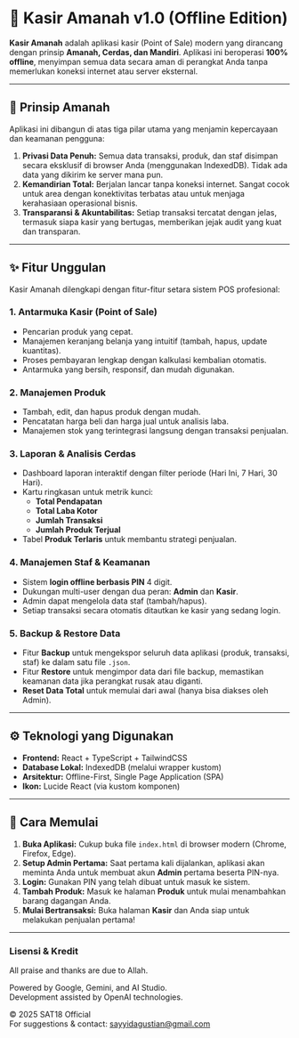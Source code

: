 # 🕌 Kasir Amanah v1.0 (Offline Edition)

**Kasir Amanah** adalah aplikasi kasir (Point of Sale) modern yang dirancang dengan prinsip **Amanah, Cerdas, dan Mandiri**. Aplikasi ini beroperasi **100% offline**, menyimpan semua data secara aman di perangkat Anda tanpa memerlukan koneksi internet atau server eksternal.

---

## 🌿 Prinsip Amanah

Aplikasi ini dibangun di atas tiga pilar utama yang menjamin kepercayaan dan keamanan pengguna:

1.  **Privasi Data Penuh:** Semua data transaksi, produk, dan staf disimpan secara eksklusif di browser Anda (menggunakan IndexedDB). Tidak ada data yang dikirim ke server mana pun.
2.  **Kemandirian Total:** Berjalan lancar tanpa koneksi internet. Sangat cocok untuk area dengan konektivitas terbatas atau untuk menjaga kerahasiaan operasional bisnis.
3.  **Transparansi & Akuntabilitas:** Setiap transaksi tercatat dengan jelas, termasuk siapa kasir yang bertugas, memberikan jejak audit yang kuat dan transparan.

---

## ✨ Fitur Unggulan

Kasir Amanah dilengkapi dengan fitur-fitur setara sistem POS profesional:

### 1. **Antarmuka Kasir (Point of Sale)**
*   Pencarian produk yang cepat.
*   Manajemen keranjang belanja yang intuitif (tambah, hapus, update kuantitas).
*   Proses pembayaran lengkap dengan kalkulasi kembalian otomatis.
*   Antarmuka yang bersih, responsif, dan mudah digunakan.

### 2. **Manajemen Produk**
*   Tambah, edit, dan hapus produk dengan mudah.
*   Pencatatan harga beli dan harga jual untuk analisis laba.
*   Manajemen stok yang terintegrasi langsung dengan transaksi penjualan.

### 3. **Laporan & Analisis Cerdas**
*   Dashboard laporan interaktif dengan filter periode (Hari Ini, 7 Hari, 30 Hari).
*   Kartu ringkasan untuk metrik kunci:
    *   **Total Pendapatan**
    *   **Total Laba Kotor**
    *   **Jumlah Transaksi**
    *   **Jumlah Produk Terjual**
*   Tabel **Produk Terlaris** untuk membantu strategi penjualan.

### 4. **Manajemen Staf & Keamanan**
*   Sistem **login offline berbasis PIN** 4 digit.
*   Dukungan multi-user dengan dua peran: **Admin** dan **Kasir**.
*   Admin dapat mengelola data staf (tambah/hapus).
*   Setiap transaksi secara otomatis ditautkan ke kasir yang sedang login.

### 5. **Backup & Restore Data**
*   Fitur **Backup** untuk mengekspor seluruh data aplikasi (produk, transaksi, staf) ke dalam satu file `.json`.
*   Fitur **Restore** untuk mengimpor data dari file backup, memastikan keamanan data jika perangkat rusak atau diganti.
*   **Reset Data Total** untuk memulai dari awal (hanya bisa diakses oleh Admin).

---

## ⚙️ Teknologi yang Digunakan

*   **Frontend:** React + TypeScript + TailwindCSS
*   **Database Lokal:** IndexedDB (melalui wrapper kustom)
*   **Arsitektur:** Offline-First, Single Page Application (SPA)
*   **Ikon:** Lucide React (via kustom komponen)

---

## 🚀 Cara Memulai

1.  **Buka Aplikasi:** Cukup buka file `index.html` di browser modern (Chrome, Firefox, Edge).
2.  **Setup Admin Pertama:** Saat pertama kali dijalankan, aplikasi akan meminta Anda untuk membuat akun **Admin** pertama beserta PIN-nya.
3.  **Login:** Gunakan PIN yang telah dibuat untuk masuk ke sistem.
4.  **Tambah Produk:** Masuk ke halaman **Produk** untuk mulai menambahkan barang dagangan Anda.
5.  **Mulai Bertransaksi:** Buka halaman **Kasir** dan Anda siap untuk melakukan penjualan pertama!

---

### Lisensi & Kredit

All praise and thanks are due to Allah.

Powered by Google, Gemini, and AI Studio.  
Development assisted by OpenAI technologies.

© 2025 SAT18 Official  
For suggestions & contact: sayyidagustian@gmail.com
